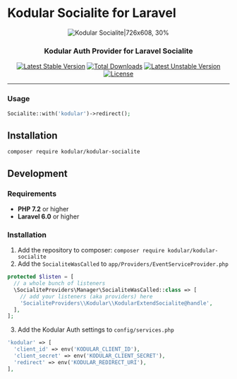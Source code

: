 # Kodular Socialite for Laravel

<div align=center>

![Kodular Socialite|726x608, 30%](https://i.ibb.co/dPsNznK/signup-illustration-50317127aadc.png)


### Kodular Auth Provider for Laravel Socialite



[![Latest Stable Version](https://poser.pugx.org/kodular/kodular-socialite/v)](//packagist.org/packages/kodular/kodular-socialite) [![Total Downloads](https://poser.pugx.org/kodular/kodular-socialite/downloads)](//packagist.org/packages/kodular/kodular-socialite) [![Latest Unstable Version](https://poser.pugx.org/kodular/kodular-socialite/v/unstable)](//packagist.org/packages/kodular/kodular-socialite) [![License](https://poser.pugx.org/kodular/kodular-socialite/license)](//packagist.org/packages/kodular/kodular-socialite)

</div>

---

### Usage

```PHP
Socialite::with('kodular')->redirect();
```

## Installation

```
composer require kodular/kodular-socialite
```


## Development

### Requirements

- **PHP 7.2** or higher
- **Laravel 6.0** or higher

### Installation

1. Add the repository to composer: `composer require kodular/kodular-socialite`
2. Add the `SocialiteWasCalled` to `app/Providers/EventServiceProvider.php`
```PHP
protected $listen = [
  // a whole bunch of listeners
  \SocialiteProviders\Manager\SocialiteWasCalled::class => [
    // add your listeners (aka providers) here
    'SocialiteProviders\\Kodular\\KodularExtendSocialite@handle',
  ],
];
```
3. Add the Kodular Auth settings to `config/services.php`
```PHP
'kodular' => [
  'client_id' => env('KODULAR_CLIENT_ID'),
  'client_secret' => env('KODULAR_CLIENT_SECRET'),
  'redirect' => env('KODULAR_REDIRECT_URI'),
],
```
